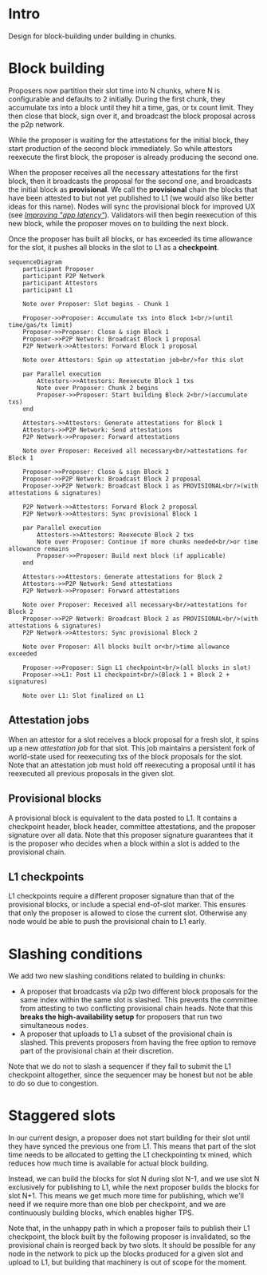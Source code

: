 # Intro

Design for block-building under building in chunks.

# Block building

Proposers now partition their slot time into N chunks, where N is configurable and defaults to 2 initially. During the first chunk, they accumulate txs into a block until they hit a time, gas, or tx count limit. They then close that block, sign over it, and broadcast the block proposal across the p2p network.

While the proposer is waiting for the attestations for the initial block, they start production of the second block immediately. So while attestors reexecute the first block, the proposer is already producing the second one.

When the proposer receives all the necessary attestations for the first block, then it broadcasts the proposal for the second one, and broadcasts the initial block as **provisional**. We call the **provisional** chain the blocks that have been attested to but not yet published to L1 (we would also like better ideas for this name). Nodes will sync the provisional block for improved UX (see [_Improving "app latency"_](./dd.md)). Validators will then begin reexecution of this new block, while the proposer moves on to building the next block.

Once the proposer has built all blocks, or has exceeded its time allowance for the slot, it pushes all blocks in the slot to L1 as a **checkpoint**.

```mermaid
sequenceDiagram
    participant Proposer
    participant P2P Network
    participant Attestors
    participant L1

    Note over Proposer: Slot begins - Chunk 1

    Proposer->>Proposer: Accumulate txs into Block 1<br/>(until time/gas/tx limit)
    Proposer->>Proposer: Close & sign Block 1
    Proposer->>P2P Network: Broadcast Block 1 proposal
    P2P Network->>Attestors: Forward Block 1 proposal

    Note over Attestors: Spin up attestation job<br/>for this slot

    par Parallel execution
        Attestors->>Attestors: Reexecute Block 1 txs
        Note over Proposer: Chunk 2 begins
        Proposer->>Proposer: Start building Block 2<br/>(accumulate txs)
    end

    Attestors->>Attestors: Generate attestations for Block 1
    Attestors->>P2P Network: Send attestations
    P2P Network->>Proposer: Forward attestations

    Note over Proposer: Received all necessary<br/>attestations for Block 1

    Proposer->>Proposer: Close & sign Block 2
    Proposer->>P2P Network: Broadcast Block 2 proposal
    Proposer->>P2P Network: Broadcast Block 1 as PROVISIONAL<br/>(with attestations & signatures)

    P2P Network->>Attestors: Forward Block 2 proposal
    P2P Network->>Attestors: Sync provisional Block 1

    par Parallel execution
        Attestors->>Attestors: Reexecute Block 2 txs
        Note over Proposer: Continue if more chunks needed<br/>or time allowance remains
        Proposer->>Proposer: Build next block (if applicable)
    end

    Attestors->>Attestors: Generate attestations for Block 2
    Attestors->>P2P Network: Send attestations
    P2P Network->>Proposer: Forward attestations

    Note over Proposer: Received all necessary<br/>attestations for Block 2
    Proposer->>P2P Network: Broadcast Block 2 as PROVISIONAL<br/>(with attestations & signatures)
    P2P Network->>Attestors: Sync provisional Block 2

    Note over Proposer: All blocks built or<br/>time allowance exceeded

    Proposer->>Proposer: Sign L1 checkpoint<br/>(all blocks in slot)
    Proposer->>L1: Post L1 checkpoint<br/>(Block 1 + Block 2 + signatures)

    Note over L1: Slot finalized on L1
```

## Attestation jobs

When an attestor for a slot receives a block proposal for a fresh slot, it spins up a new _attestation job_ for that slot. This job maintains a persistent fork of world-state used for reexecuting txs of the block proposals for the slot. Note that an attestation job must hold off reexecuting a proposal until it has reexecuted all previous proposals in the given slot.

## Provisional blocks

A provisional block is equivalent to the data posted to L1. It contains a checkpoint header, block header, committee attestations, and the proposer signature over all data. Note that this proposer signature guarantees that it is the proposer who decides when a block within a slot is added to the provisional chain.

## L1 checkpoints

L1 checkpoints require a different proposer signature than that of the provisional blocks, or include a special end-of-slot marker. This ensures that only the proposer is allowed to close the current slot. Otherwise any node would be able to push the provisional chain to L1 early.

# Slashing conditions

We add two new slashing conditions related to building in chunks:

- A proposer that broadcasts via p2p two different block proposals for the same index within the same slot is slashed. This prevents the committee from attesting to two conflicting provisional chain heads. Note that this **breaks the high-availability setup** for proposers that run two simultaneous nodes.
- A proposer that uploads to L1 a subset of the provisional chain is slashed. This prevents proposers from having the free option to remove part of the provisional chain at their discretion.

Note that we do not to slash a sequencer if they fail to submit the L1 checkpoint altogether, since the sequencer may be honest but not be able to do so due to congestion.

# Staggered slots

In our current design, a proposer does not start building for their slot until they have synced the previous one from L1. This means that part of the slot time needs to be allocated to getting the L1 checkpointing tx mined, which reduces how much time is available for actual block building.

Instead, we can build the blocks for slot N during slot N-1, and we use slot N exclusively for publishing to L1, while the next proposer builds the blocks for slot N+1. This means we get much more time for publishing, which we'll need if we require more than one blob per checkpoint, and we are continuously building blocks, which enables higher TPS.

Note that, in the unhappy path in which a proposer fails to publish their L1 checkpoint, the block built by the following proposer is invalidated, so the provisional chain is reorged back by two slots. It should be possible for any node in the network to pick up the blocks produced for a given slot and upload to L1, but building that machinery is out of scope for the moment.
